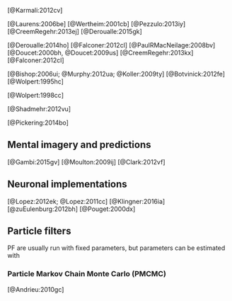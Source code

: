 [@Karmali:2012cv]

[@Laurens:2006be]
[@Wertheim:2001cb]
[@Pezzulo:2013iy]
[@CreemRegehr:2013ej]
[@Deroualle:2015gk]

[@Deroualle:2014ho]
[@Falconer:2012cl]
[@PaulRMacNeilage:2008bv]
[@Doucet:2000bh, @Doucet:2009us]
[@CreemRegehr:2013kx]
[@Falconer:2012cl]


[@Bishop:2006ui; @Murphy:2012ua; @Koller:2009ty]
[@Botvinick:2012fe]
[@Wolpert:1995hc]

[@Wolpert:1998cc]

[@Shadmehr:2012vu]

[@Pickering:2014bo]

## Mental imagery and predictions
[@Gambi:2015gv]
[@Moulton:2009ij]
[@Clark:2012vf]

## Neuronal implementations
[@Lopez:2012ek; @Lopez:2011cc]
[@Klingner:2016ia]
[@zuEulenburg:2012bh]
[@Pouget:2000dx]

## Particle filters
PF are usually run with fixed parameters, but parameters can be estimated with
### Particle Markov Chain Monte Carlo (PMCMC)
[@Andrieu:2010gc]
